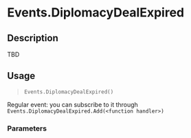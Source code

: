 # Events.DiplomacyDealExpired
## Description
TBD

## Usage
> `Events.DiplomacyDealExpired()`

Regular event: you can subscribe to it through `Events.DiplomacyDealExpired.Add(<function handler>)`

### Parameters
